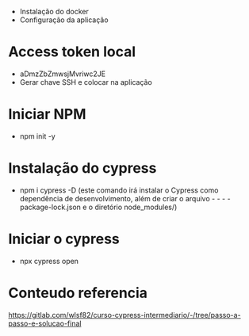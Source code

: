 - Instalação do docker
- Configuração da aplicação

# Access token local
- aDmzZbZmwsjMvriwc2JE
- Gerar chave SSH e colocar na aplicação

# Iniciar NPM
- npm init -y

# Instalação do cypress
- npm i cypress -D (este comando irá instalar o Cypress como dependência de desenvolvimento, além de criar o arquivo - - - - package-lock.json e o diretório node_modules/)

# Iniciar o cypress
- npx cypress open

# Conteudo referencia
https://gitlab.com/wlsf82/curso-cypress-intermediario/-/tree/passo-a-passo-e-solucao-final